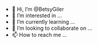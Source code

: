 - 👋 Hi, I’m @BetsyGiler
- 👀 I’m interested in ...
- 🌱 I’m currently learning ...
- 💞️ I’m looking to collaborate on ...
- 📫 How to reach me ...

<!---
BetsyGiler/BetsyGiler is a ✨ special ✨ repository because its `README.md` (this file) appears on your GitHub profile.
You can click the Preview link to take a look at your changes.
--->
